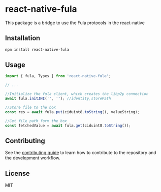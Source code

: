 # react-native-fula

This package is a bridge to use the Fula protocols in the react-native

## Installation

```sh
npm install react-native-fula
```

## Usage

```js
import { fula, Types } from 'react-native-fula';

// ...

//Initialize the fula client, which creates the libp2p connection
await fula.initJNI('', ''); //identity,storePath

//Store file to the box
const res = await fula.put(ciduint8.toString(), valueString);

//Get file path form the box
const fetchedValue = await fula.get(ciduint8.toString());

```

## Contributing

See the [contributing guide](CONTRIBUTING.md) to learn how to contribute to the repository and the development workflow.

## License

MIT
